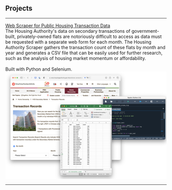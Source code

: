 <title>John Wong</title>

## Projects

---

[Web Scraper for Public Housing Transaction Data](https://github.com/johnthwong/housing-authority-scraper)
<br>
The Housing Authority's data on secondary transactions of government-built, privately-owned flats are notoriously difficult to access as data must be requested with a separate web form for each month. The Housing Authority Scraper gathers the transaction count of these flats by month and year and generates a CSV file that can be easily used for further research, such as the analysis of housing market momentum or affordability. 
<br>
<br>
Built with Python and Selenium.
<br>
<img src="images/thumbnail_ha_scraper.png"/>


---

